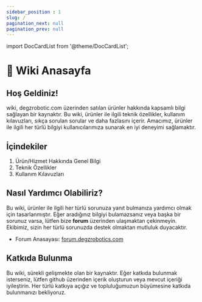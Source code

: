 ```yaml
---
sidebar_position : 1
slug: /
pagination_next: null
pagination_prev: null
---
```

import DocCardList from '@theme/DocCardList';

# 🐳 Wiki Anasayfa

## Hoş Geldiniz!

wiki, degzrobotic.com üzerinden satılan ürünler hakkında kapsamlı bilgi sağlayan bir kaynaktır. Bu wiki, ürünler ile ilgili teknik özellikler, kullanım kılavuzları, sıkça sorulan sorular ve daha fazlasını içerir. Amacımız, ürünler ile ilgili her türlü bilgiyi kullanıcılarımıza sunarak en iyi deneyimi sağlamaktır.

## İçindekiler

1. Ürün/Hizmet Hakkında Genel Bilgi
2. Teknik Özellikler
3. Kullanım Kılavuzları

## Nasıl Yardımcı Olabiliriz?

Bu wiki, ürünler ile ilgili her türlü sorunuza yanıt bulmanıza yardımcı olmak için tasarlanmıştır. Eğer aradığınız bilgiyi bulamazsanız veya başka bir sorunuz varsa, lütfen bize **forum** üzerinden ulaşmaktan çekinmeyin. Ekibimiz, sizin her türlü sorunuzda destek olmaktan mutluluk duyacaktır.

* Forum Anasayası: [forum.degzrobotics.com](https://forum.degzrobotics.com/)


## Katkıda Bulunma

Bu wiki, sürekli gelişmekte olan bir kaynaktır. Eğer katkıda bulunmak isterseniz, lütfen github üzerinden içerik oluşturun veya mevcut içeriği iyileştirin. Her türlü katkıya açığız ve topluluğumuzun büyümesine katkıda bulunmanızı bekliyoruz.


